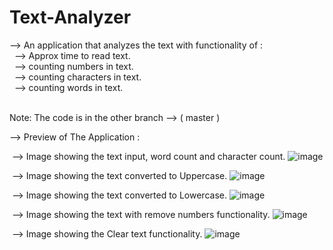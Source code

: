 # Text-Analyzer

--> An application that analyzes the text with functionality of : <br>
&nbsp; --> Approx time to read text.<br>
&nbsp; --> counting numbers in text.<br>
&nbsp; --> counting characters in text.<br>
&nbsp; --> counting words in text.<br>
<br>

Note: The code is in the other branch --> ( master ) <br>

--> Preview of The Application : <br>

&nbsp;--> Image showing the text input, word count and character count.
![image](https://github.com/siddhapurahet/Text-Analyzer/assets/84630752/545e48ec-91d1-4239-805a-b24e3036f06d)

&nbsp;--> Image showing the text converted to Uppercase.
![image](https://github.com/siddhapurahet/Text-Analyzer/assets/84630752/a6e22cbe-eab6-4299-9465-5342ca8a49b8)

&nbsp;--> Image showing the text converted to Lowercase.
![image](https://github.com/siddhapurahet/Text-Analyzer/assets/84630752/aa79a635-23fb-475d-8146-983781ff5cd5)

&nbsp;--> Image showing the text with remove numbers functionality.
![image](https://github.com/siddhapurahet/Text-Analyzer/assets/84630752/c37cf71d-6690-4c8c-9dc8-be156b8906a7)

&nbsp;--> Image showing the Clear text functionality.
![image](https://github.com/siddhapurahet/Text-Analyzer/assets/84630752/d46d41ff-00cb-49f8-b2f9-28d45ec14c46)




